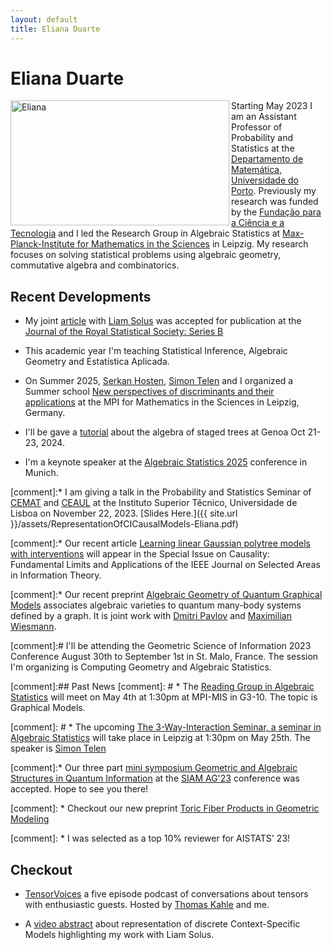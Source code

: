 ```yaml
---
layout: default
title: Eliana Duarte 
---
```


# Eliana Duarte
<img src="/assets/Eliana.jpg" alt="Eliana" align="left" style="width:350px;height:200px;">

 Starting May 2023 I am an Assistant Professor of Probability and Statistics at the
[Departamento de Matemática, Universidade do Porto](https://www.cmup.pt). Previously my research was funded  by
the [Fundação para a Ciência e a Tecnologia](https://www.fct.pt)   and I 
led the Research Group in Algebraic Statistics at  [Max-Planck-Institute for Mathematics in the Sciences](https://www.mis.mpg.de) in 
Leipzig. My research focuses on solving statistical problems using algebraic geometry, commutative
algebra and combinatorics.

## Recent Developments

* My joint [article](https://arxiv.org/abs/2101.09271) with [Liam Solus](https://people.kth.se/~solus/) was accepted for publication at the [Journal of the Royal Statistical Society: Series B](https://academic.oup.com/jrsssb)

* This academic year I'm teaching Statistical Inference, Algebraic Geometry and
Estatística Aplicada.

* On Summer 2025, [Serkan Hosten](https://sites.google.com/view/serkanhostensfsu), [Simon Telen](https://simontelen.webnode.page/about-me/) and I organized a Summer school [New perspectives of discriminants and their applications](https://www.mis.mpg.de/events/series/slmath-summer-school-new-perspectives-on-discriminants-and-their-applications) at the MPI for Mathematics
in the Sciences in Leipzig, Germany.

* I'll be gave a [tutorial](https://stagedtrees.github.io/events/trees4cat.html) about the algebra of staged trees at Genoa Oct 21-23, 2024.

* I'm a keynote speaker at the [Algebraic Statistics 2025](https://sites.google.com/view/algstat2025/program?authuser=0) conference in Munich.

[comment]:* I am giving a talk  in the Probability and Statistics Seminar of [CEMAT](https://cemat.tecnico.ulisboa.pt/main.php) and [CEAUL](https://ceaul.org/o-centro/) at the Instituto Superior Têcnico, Universidade de Lisboa on November 22, 2023. [Slides Here.]({{ site.url }}/assets/RepresentationOfCICausalModels-Eliana.pdf)

[comment]:* Our recent article [Learning linear Gaussian polytree models with interventions](https://ieeexplore.ieee.org/document/10299801) will appear in the Special Issue on Causality: Fundamental Limits and Applications of the IEEE Journal on Selected Areas in Information Theory.

[comment]:* Our recent preprint [Algebraic Geometry of Quantum Graphical Models](https://arxiv.org/abs/2308.11538) associates algebraic varieties to quantum many-body systems defined by a graph. It is joint work with [Dmitri Pavlov](https://dmmpavlov.github.io) and [Maximilian Wiesmann](https://maximilianwiesmann.github.io).

[comment]:# I'll be attending the Geometric Science of Information 2023 Conference August 30th to September 1st in St. Malo, France. The session I'm organizing is Computing Geometry and Algebraic Statistics.

[comment]:## Past News
[comment]: # * The [Reading Group in Algebraic Statistics](https://emduart2.github.io/2023/03/15/ReadingGroupAstat.html) will meet on May 4th at 1:30pm at MPI-MIS in G3-10. The topic is Graphical Models.

[comment]: # * The upcoming  [The 3-Way-Interaction Seminar, a seminar in Algebraic Statistics](http://3-way-interaction.de) will take place in Leipzig at 1:30pm on May 25th. The speaker is [Simon Telen](https://simontelen.webnode.page)

[comment]:* Our three part [mini symposium Geometric and Algebraic Structures in Quantum Information](https://meetings.siam.org/sess/dsp_programsess.cfm?SESSIONCODE=77689)  at the [SIAM AG'23](https://www.siam.org/conferences/cm/conference/ag23?_ga=2.84031961.1391181692.1683103512-1015601264.1670088792) conference was accepted. Hope to see you there!

[comment]: * Checkout our new preprint [Toric Fiber Products in Geometric Modeling](https://arxiv.org/abs/2303.08754)

[comment]: * I was selected as a top 10% reviewer for AISTATS' 23!



## Checkout
* [TensorVoices](https://tensorvoices.de) a five episode podcast of conversations about tensors with enthusiastic guests. Hosted by 
    [Thomas Kahle](https://thomas-kahle.de) and me.

* A [video abstract](https://www.youtube.com/watch?v=CccVNRFmR1I) about representation of discrete Context-Specific Models highlighting my work with Liam Solus.